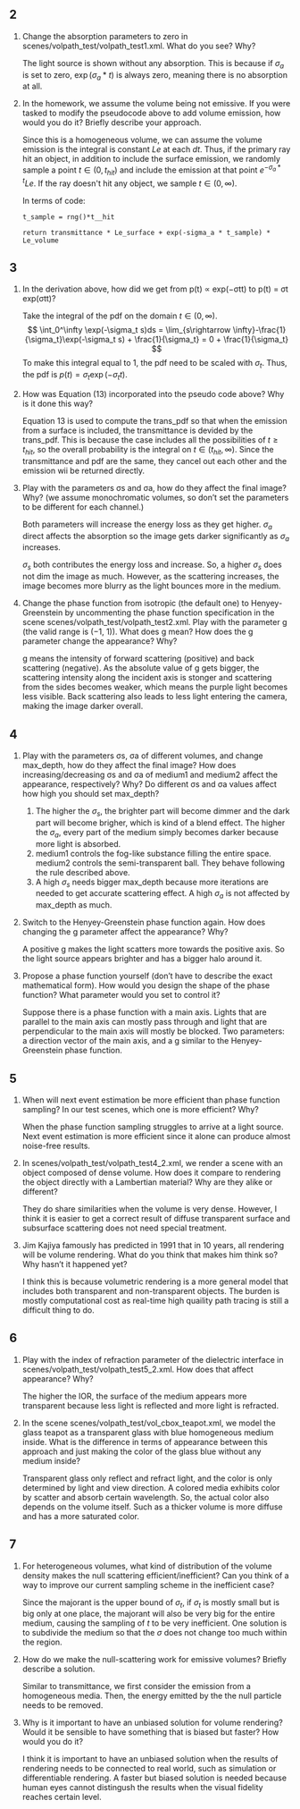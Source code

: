 ## 2
1. Change the absorption parameters to zero in scenes/volpath_test/volpath_test1.xml. What do you see? Why?
   
   The light source is shown without any absorption. This is because if $\sigma_a$ is set to zero, $\exp(\sigma_a*t)$ is always zero, meaning there is no absorption at all.

2. In the homework, we assume the volume being not emissive. If you were tasked to modify the pseudocode above to add volume emission, how would you do it? Briefly describe your approach.
   
   Since this is a homogeneous volume, we can assume the volume emission is the integral is constant $Le$ at each $dt$. Thus, if the primary ray hit an object, in addition to include the surface emission, we randomly sample a point $t\in(0, t_{hit})$ and include the emission at that point $e^{-\sigma_a*t}Le$. If the ray doesn't hit any object, we sample $t\in(0,\infty)$.

   In terms of code:

   `t_sample = rng()*t__hit`

   `return transmittance * Le_surface + exp(-sigma_a * t_sample) * Le_volume`

## 3
1. In the derivation above, how did we get from p(t) ∝ exp(−σtt) to p(t) = σt exp(σtt)?

    Take the integral of the pdf on the domain $t\in(0,\infty)$.
    $$
    \int_0^\infty \exp(-\sigma_t s)ds 
    = \lim_{s\rightarrow \infty}-\frac{1}{\sigma_t}\exp(-\sigma_t s) + \frac{1}{\sigma_t} 
    = 0 + \frac{1}{\sigma_t}
    $$
    To make this integral equal to 1, the pdf need to be scaled with $\sigma_t$. Thus, the pdf is $p(t)=\sigma_t\exp(-\sigma_t t)$.

2. How was Equation (13) incorporated into the pseudo code above? Why is it done this way?

    Equation 13 is used to compute the trans_pdf so that when the emission from a surface is included, the transmittance is devided by the trans_pdf. This is because the case includes all the possibilities of $t\geq t_{hit}$, so the overall probability is the integral on $t\in(t_{hit},\infty)$. Since the transmittance and pdf are the same, they cancel out each other and the emission wii be returned directly.

3. Play with the parameters σs and σa, how do they affect the final image? Why? (we assume monochromatic volumes, so don’t set the parameters to be different for each channel.)

    Both parameters will increase the energy loss as they get higher. $\sigma_a$ direct affects the absorption so the image gets darker significantly as $\sigma_a$ increases.

    $\sigma_s$ both contributes the energy loss and increase. So, a higher $\sigma_s$ does not dim the image as much. However, as the scattering increases, the image becomes more blurry as the light bounces more in the medium.

4. Change the phase function from isotropic (the default one) to Henyey-Greenstein by uncommenting
the phase function specification in the scene scenes/volpath_test/volpath_test2.xml. Play with the
parameter g (the valid range is (−1, 1)). What does g mean? How does the g parameter change the
appearance? Why?

    g means the intensity of forward scattering (positive) and back scattering (negative). As the absolute value of g gets bigger, the scattering intensity along the incident axis is stonger and scattering from the sides becomes weaker, which means the purple light becomes less visible. Back scattering also leads to less light entering the camera, making the image darker overall.

## 4
1. Play with the parameters σs, σa of different volumes, and change max_depth, how do they affect the final image? How does increasing/decreasing σs and σa of medium1 and medium2 affect the appearance, respectively? Why? Do different σs and σa values affect how high you should set max_depth?

    1) The higher the $\sigma_s$, the brighter part will become dimmer and the dark part will become brigher, which is kind of a blend effect. The higher the $\sigma_a$, every part of the medium simply becomes darker because more light is absorbed.
    2) medium1 controls the fog-like substance filling the entire space. medium2 controls the semi-transparent ball. They behave following the rule described above.
    3) A high $\sigma_s$ needs bigger max_depth because more iterations are needed to get accurate scattering effect. A high $\sigma_a$ is not affected by max_depth as much.

2. Switch to the Henyey-Greenstein phase function again. How does changing the g parameter affect the appearance? Why?
   
    A positive g makes the light scatters more towards the positive axis. So the light source appears brighter and has a bigger halo around it.

3. Propose a phase function yourself (don’t have to describe the exact mathematical form). How would you design the shape of the phase function? What parameter would you set to control it?

    Suppose there is a phase function with a main axis. Lights that are parallel to the main axis can mostly pass through and light that are perpendicular to the main axis will mostly be blocked. Two parameters: a direction vector of the main axis, and a g similar to the Henyey-Greenstein phase function.

## 5
1. When will next event estimation be more efficient than phase function sampling? In our test scenes, which one is more efficient? Why?

    When the phase function sampling struggles to arrive at a light source. Next event estimation is more efficient since it alone can produce almost noise-free results.

2. In scenes/volpath_test/volpath_test4_2.xml, we render a scene with an object composed of dense volume. How does it compare to rendering the object directly with a Lambertian material? Why are they alike or different?

    They do share similarities when the volume is very dense. However, I think it is easier to get a correct result of diffuse transparent surface and subsurface scattering does not need special treatment.

3. Jim Kajiya famously has predicted in 1991 that in 10 years, all rendering will be volume rendering. What do you think that makes him think so? Why hasn’t it happened yet?

    I think this is because volumetric rendering is a more general model that includes both transparent and non-transparent objects. The burden is mostly computational cost as real-time high quaility path tracing is still a difficult thing to do.

## 6
1. Play with the index of refraction parameter of the dielectric interface in scenes/volpath_test/volpath_test5_2.xml. How does that affect appearance? Why?

    The higher the IOR, the surface of the medium appears more transparent because less light is reflected and more light is refracted.

2. In the scene scenes/volpath_test/vol_cbox_teapot.xml, we model the glass teapot as a transparent glass with blue homogeneous medium inside. What is the difference in terms of appearance between this approach and just making the color of the glass blue without any medium inside?

    Transparent glass only reflect and refract light, and the color is only determined by light and view direction. A colored media exhibits color by scatter and absorb certain wavelength. So, the actual color also depends on the volume itself. Such as a thicker volume is more diffuse and has a more saturated color.

## 7
1.  For heterogeneous volumes, what kind of distribution of the volume density makes the null scattering efficient/inefficient? Can you think of a way to improve our current sampling scheme in the inefficient case?

    Since the majorant is the upper bound of $\sigma_t$, if $\sigma_t$ is mostly small but is big only at one place, the majorant will also be very big for the entire medium, causing the sampling of $t$ to be very inefficient. One solution is to subdivide the medium so that the $\sigma$ does not change too much within the region.

2. How do we make the null-scattering work for emissive volumes? Briefly describe a solution.

    Similar to transmittance, we first consider the emission from a homogeneous media. Then, the energy emitted by the the null particle needs to be removed.

3. Why is it important to have an unbiased solution for volume rendering? Would it be sensible to have something that is biased but faster? How would you do it?

    I think it is important to have an unbiased solution when the results of rendering needs to be connected to real world, such as simulation or differentiable rendering. A faster but biased solution is needed because human eyes cannot distingush the results when the visual fidelity reaches certain level.
